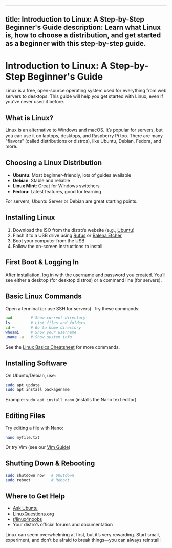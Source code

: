 
---
title: Introduction to Linux: A Step-by-Step Beginner's Guide
description: Learn what Linux is, how to choose a distribution, and get started as a beginner with this step-by-step guide.
---

# Introduction to Linux: A Step-by-Step Beginner's Guide

Linux is a free, open-source operating system used for everything from web servers to desktops. This guide will help you get started with Linux, even if you’ve never used it before.


## What is Linux?

Linux is an alternative to Windows and macOS. It’s popular for servers, but you can use it on laptops, desktops, and Raspberry Pi too. There are many "flavors" (called distributions or distros), like Ubuntu, Debian, Fedora, and more.


## Choosing a Linux Distribution

- **Ubuntu**: Most beginner-friendly, lots of guides available
- **Debian**: Stable and reliable
- **Linux Mint**: Great for Windows switchers
- **Fedora**: Latest features, good for learning

For servers, Ubuntu Server or Debian are great starting points.


## Installing Linux

1. Download the ISO from the distro’s website (e.g., [Ubuntu](https://ubuntu.com/download))
2. Flash it to a USB drive using [Rufus](https://rufus.ie/) or [Balena Etcher](https://etcher.io/)
3. Boot your computer from the USB
4. Follow the on-screen instructions to install


## First Boot & Logging In

After installation, log in with the username and password you created. You’ll see either a desktop (for desktop distros) or a command line (for servers).


## Basic Linux Commands

Open a terminal (or use SSH for servers). Try these commands:

```bash
pwd        # Show current directory
ls         # List files and folders
cd ~       # Go to home directory
whoami     # Show your username
uname -a   # Show system info
```

See the [Linux Basics Cheatsheet](./linux-basics.md) for more commands.


## Installing Software

On Ubuntu/Debian, use:

```bash
sudo apt update
sudo apt install packagename
```

Example: `sudo apt install nano` (installs the Nano text editor)


## Editing Files

Try editing a file with Nano:

```bash
nano myfile.txt
```

Or try Vim (see our [Vim Guide](./vim-guide.md))


## Shutting Down & Rebooting

```bash
sudo shutdown now   # Shutdown
sudo reboot         # Reboot
```


## Where to Get Help

- [Ask Ubuntu](https://askubuntu.com/)
- [LinuxQuestions.org](https://www.linuxquestions.org/)
- [r/linux4noobs](https://reddit.com/r/linux4noobs)
- Your distro’s official forums and documentation


Linux can seem overwhelming at first, but it’s very rewarding. Start small, experiment, and don’t be afraid to break things—you can always reinstall!